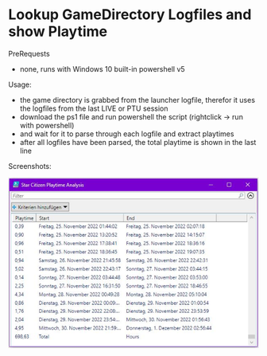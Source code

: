 # Lookup GameDirectory Logfiles and show Playtime

PreRequests
- none, runs with Windows 10 built-in powershell v5


Usage:
- the game directory is grabbed from the launcher logfile, therefor it uses the logfiles from the last LIVE or PTU session
- download the ps1 file and run powershell the script (rightclick -> run with powershell)
- and wait for it to parse through each logfile and extract playtimes
- after all logfiles have been parsed, the total playtime is shown in the last line

Screenshots:

![Example](StarCitizen_Screenshot_GrabPlaytimeFromLogfile.jpg)
